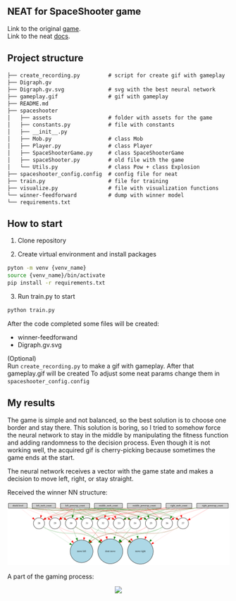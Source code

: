 ## NEAT for SpaceShooter game

Link to the original <a href="https://github.com/tasdikrahman/spaceShooter">game</a>.  
Link to the neat <a href="https://neat-python.readthedocs.io/en/latest/index.html">docs</a>.
## Project structure

```plaintext
├── create_recording.py         # script for create gif with gameplay 
├── Digraph.gv 
├── Digraph.gv.svg              # svg with the best neural network
├── gameplay.gif                # gif with gameplay
├── README.md
├── spaceshooter
│   ├── assets                  # folder with assets for the game
│   ├── constants.py            # file with constants
│   ├── __init__.py
│   ├── Mob.py                  # class Mob
│   ├── Player.py               # class Player
│   ├── SpaceShooterGame.py     # class SpaceShooterGame
│   ├── spaceShooter.py         # old file with the game
│   └── Utils.py                # class Pow + class Explosion
├── spaceshooter_config.config  # config file for neat 
├── train.py                    # file for training 
├── visualize.py                # file with visualization functions
└── winner-feedforward          # dump with winner model
└── requirements.txt
```

## How to start

1) Clone repository

2) Create virtual environment and install packages

``` bash
pyton -m venv {venv_name} 
source {venv_name}/bin/activate 
pip install -r requirements.txt
```
3) Run train.py to start  
```bash
python train.py
```

After the code completed some files will be created:  
- winner-feedforwand  
- Digraph.gv.svg

(Optional)  
Run `create_recording.py` to make a gif with gameplay. After that gameplay.gif will be created
To adjust some neat params change them in `spaceshooter_config.config`

## My results
The game is simple and not balanced, so the best solution is to choose one border and stay there. This solution is boring, so I tried to somehow force the neural network to stay in the middle by manipulating the fitness function and adding randomness to the decision process.
Even though it is not working well, the acquired gif is cherry-picking because sometimes the game ends at the start.

The neural network receives a vector with the game state and makes a decision to move left, right, or stay straight.

Received the winner NN structure:
<div align='center'>
    <img src='./Digraph.gv.svg'>
</div>

A part of the gaming process:

<div align='center'>
    <img src='./gameplay.gif'>
</div>
